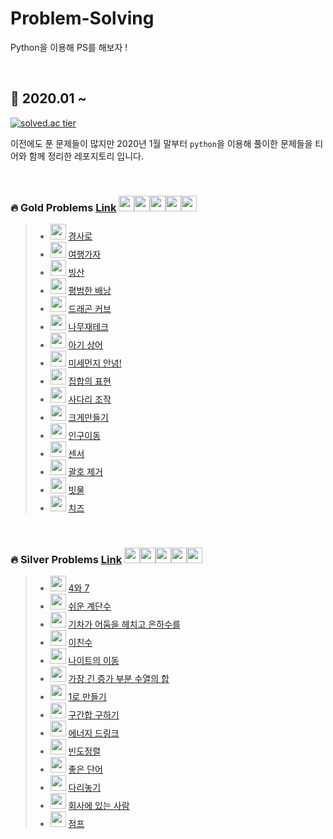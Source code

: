 # Problem-Solving 

Python을 이용해 PS를 해보자 !  

<br> 

## :calendar: 2020.01 ~ 

[![solved.ac tier](http://mazassumnida.wtf/api/generate_badge?boj=c2hot)](https://solved.ac/c2hot)  


이전에도 푼 문제들이 많지만 2020년 1월 말부터 ```python```을 이용해 풀이한 문제들을 티어와 함께 정리한 레포지토리 입니다. 

<br>

### :fire: Gold Problems [<ins>Link</ins>](myenv1/boj/problems/gold) <img height="25px" width="25px=" src="https://static.solved.ac/tier_small/15.svg"/><img height="25px" width="25px=" src="https://static.solved.ac/tier_small/14.svg"/><img height="25px" width="25px=" src="https://static.solved.ac/tier_small/13.svg"/><img height="25px" width="25px=" src="https://static.solved.ac/tier_small/12.svg"/><img height="25px" width="25px=" src="https://static.solved.ac/tier_small/11.svg"/>

> - <img height="25px" width="25px=" src="https://static.solved.ac/tier_small/13.svg"/> [경사로](https://www.acmicpc.net/problem/14890) 
> - <img height="25px" width="25px=" src="https://static.solved.ac/tier_small/12.svg"/> [여행가자 ](https://www.acmicpc.net/problem/1976)
> - <img height="25px" width="25px=" src="https://static.solved.ac/tier_small/12.svg"/> [빙산](https://www.acmicpc.net/problem/2573)
> - <img height="25px" width="25px=" src="https://static.solved.ac/tier_small/12.svg"/> [평범한 배낭](https://www.acmicpc.net/problem/12865) 
> - <img height="25px" width="25px=" src="https://static.solved.ac/tier_small/12.svg"/> [드래곤 커브](https://www.acmicpc.net/problem/15685) 
> - <img height="25px" width="25px=" src="https://static.solved.ac/tier_small/12.svg"/> [나무재테크](https://www.acmicpc.net/problem/16235) 
> - <img height="25px" width="25px=" src="https://static.solved.ac/tier_small/12.svg"/> [아기 상어](https://www.acmicpc.net/problem/16236) 
> - <img height="25px" width="25px=" src="https://static.solved.ac/tier_small/12.svg"/> [미세먼지 안녕!](https://www.acmicpc.net/problem/17144) 
> - <img height="25px" width="25px=" src="https://static.solved.ac/tier_small/11.svg"/> [집합의 표현](https://www.acmicpc.net/problem/1717)  
> - <img height="25px" width="25px=" src="https://static.solved.ac/tier_small/11.svg"/> [사다리 조작](https://www.acmicpc.net/problem/15684) 
> - <img height="25px" width="25px=" src="https://static.solved.ac/tier_small/11.svg"/> [크게만들기](https://www.acmicpc.net/problem/2812) 
> - <img height="25px" width="25px=" src="https://static.solved.ac/tier_small/11.svg"/> [인구이동](https://www.acmicpc.net/problem/16234)   
> - <img height="25px" width="25px=" src="https://static.solved.ac/tier_small/11.svg"/> [센서](https://www.acmicpc.net/problem/2212)
> - <img height="25px" width="25px=" src="https://static.solved.ac/tier_small/11.svg"/> [괄호 제거](https://www.acmicpc.net/problem/2800)
> - <img height="25px" width="25px=" src="https://static.solved.ac/tier_small/11.svg"/> [빗물](https://www.acmicpc.net/problem/14719)
> - <img height="25px" width="25px=" src="https://static.solved.ac/tier_small/11.svg"/> [치즈](https://www.acmicpc.net/problem/2636)


<br>

### :fire: Silver Problems [<ins>Link</ins>](myenv1/boj/problems/silver) <img height="25px" width="25px=" src="https://static.solved.ac/tier_small/10.svg"/><img height="25px" width="25px=" src="https://static.solved.ac/tier_small/9.svg"/><img height="25px" width="25px=" src="https://static.solved.ac/tier_small/8.svg"/><img height="25px" width="25px=" src="https://static.solved.ac/tier_small/7.svg"/><img height="25px" width="25px=" src="https://static.solved.ac/tier_small/6.svg"/>

>- <img height="25px" width="25px=" src="https://static.solved.ac/tier_small/10.svg"/> [4와 7](https://www.acmicpc.net/problem/2877)
>- <img height="25px" width="25px=" src="https://static.solved.ac/tier_small/10.svg"/> [쉬운 계단수](https://www.acmicpc.net/problem/10844)
>- <img height="25px" width="25px=" src="https://static.solved.ac/tier_small/10.svg"/> [기차가 어둠을 헤치고 은하수를](https://www.acmicpc.net/problem/15787)
>- <img height="25px" width="25px=" src="https://static.solved.ac/tier_small/9.svg"/> [이친수](https://www.acmicpc.net/problem/2193)  
>- <img height="25px" width="25px=" src="https://static.solved.ac/tier_small/9.svg"/> [나이트의 이동](https://www.acmicpc.net/problem/7562)  
>- <img height="25px" width="25px=" src="https://static.solved.ac/tier_small/9.svg"/> [가장 긴 증가 부분 수열의 합](https://www.acmicpc.net/problem/11055) 
>- <img height="25px" width="25px=" src="https://static.solved.ac/tier_small/8.svg"/> [1로 만들기](https://www.acmicpc.net/problem/1463) 
>- <img height="25px" width="25px=" src="https://static.solved.ac/tier_small/8.svg"/> [구간합 구하기](https://www.acmicpc.net/problem/2042) 
>- <img height="25px" width="25px=" src="https://static.solved.ac/tier_small/8.svg"/> [에너지 드링크](https://www.acmicpc.net/problem/20115) 
>- <img height="25px" width="25px=" src="https://static.solved.ac/tier_small/7.svg"/> [빈도정렬](https://www.acmicpc.net/problem/2910)
>- <img height="25px" width="25px=" src="https://static.solved.ac/tier_small/7.svg"/> [좋은 단어](https://www.acmicpc.net/problem/3986)
>- <img height="25px" width="25px=" src="https://static.solved.ac/tier_small/6.svg"/> [다리놓기](https://www.acmicpc.net/problem/1010)
>- <img height="25px" width="25px=" src="https://static.solved.ac/tier_small/6.svg"/> [회사에 있는 사람](https://www.acmicpc.net/problem/7785) 
>- <img height="25px" width="25px=" src="https://static.solved.ac/tier_small/6.svg"/> [점프](https://www.acmicpc.net/problem/1890)

